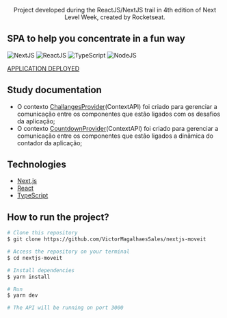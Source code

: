 <div align="center">
  <p>Project developed during the ReactJS/NextJS trail in 4th edition of Next Level Week, created by Rocketseat.</p>
</div>

## SPA to help you concentrate in a fun way
![NextJS](https://img.shields.io/badge/-nextjs-black?style=flat-square&logo=next.js)
![ReactJS](https://img.shields.io/badge/-react-black?style=flat-square&logo=react&color=61DAFB&logoColor=black)
![TypeScript](https://img.shields.io/badge/-TypeScript-blue?style=flat-square&logo=typescript&logoColor=white)
![NodeJS](https://img.shields.io/badge/-NodeJS-white?style=flat-square&logo=node.js&color=339933&logoColor=white)

 [APPLICATION DEPLOYED](https://nextjs-moveit-bm5x12w74-victormagalhaessales.vercel.app)

## Study documentation
- O contexto [ChallangesProvider](https://github.com/VictorMagalhaesSales/nextjs-moveit/blob/master/src/contexts/ChallengesContext.tsx)(ContextAPI) foi criado para gerenciar a comunicação entre os componentes que estão ligados com os desafios da aplicação;
- O contexto [CountdownProvider](https://github.com/VictorMagalhaesSales/nextjs-moveit/blob/master/src/contexts/CountdownContext.tsx)(ContextAPI) foi criado para gerenciar a comunicação entre os componentes que estão ligados a dinâmica do contador da aplicação;

## Technologies

- [Next.js](https://nextjs.org/)
- [React](https://reactjs.org)
- [TypeScript](https://www.typescriptlang.org/)

## How to run the project?
```bash
# Clone this repository
$ git clone https://github.com/VictorMagalhaesSales/nextjs-moveit

# Access the repository on your terminal
$ cd nextjs-moveit

# Install dependencies
$ yarn install

# Run
$ yarn dev

# The API will be running on port 3000
```
